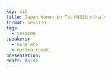 ```yaml
---
key: wit
title: Japan Women in Tech特別セッション
format: session
tags:
  - session
speakers:
  - nana_eto
  - noriko_koseki
presentation: 
draft: false
---
```

